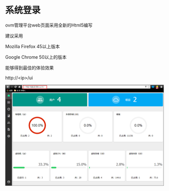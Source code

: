 # 系统登录

ovm管理平台web页面采用全新的Html5编写

建议采用

Mozilla Firefox 45以上版本

Google Chrome 50以上的版本

能够得到最佳的体验效果

http:\/\/&lt;ip&gt;\/ui

![](/assets/ui.png)

